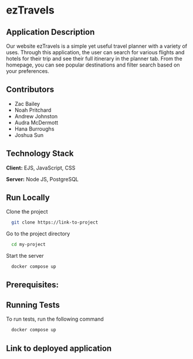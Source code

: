 

# ezTravels

## Application Description
Our website ezTravels is a simple yet useful travel planner with a variety of uses.  Through this application, the user can search for various flights and hotels for their trip and see their full itinerary in the planner tab. From the homepage, you can see popular destinations and filter search based on your preferences.  



## Contributors
- Zac Bailey
- Noah Pritchard
- Andrew Johnston
- Audra McDermott
- Hana Burroughs
- Joshua Sun 
## Technology Stack

**Client:** EJS, JavaScript, CSS

**Server:** Node JS, PostgreSQL


## Run Locally

Clone the project

```bash
  git clone https://link-to-project
```

Go to the project directory

```bash
  cd my-project
```

Start the server
```bash
  docker compose up
```

## Prerequisites:


## Running Tests

To run tests, run the following command

```bash
  docker compose up
```

## Link to deployed application

